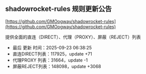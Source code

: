 ## shadowrocket-rules 规则更新公告

[https://github.com/GMOogway/shadowrocket-rules](https://github.com/GMOogway/shadowrocket-rules)

提供全面的直连（DIRECT）、代理（PROXY）、屏蔽（REJECT）列表
- 最后 更新 时间：2025-09-23 06:38:25
- 直连DIRECT列表：117925，update +71
- 代理PROXY 列表：31664，update -1
- 屏蔽REJECT列表：148098，update +3068